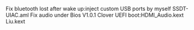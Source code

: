 Fix bluetooth lost after wake up:inject custom USB ports by myself SSDT-UIAC.aml
Fix audio under Bios V1.0.1 Clover UEFI boot:HDMI_Audio.kext Liu.kext
